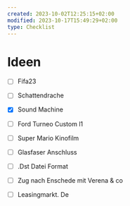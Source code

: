 ```yaml
---
created: 2023-10-02T12:25:15+02:00
modified: 2023-10-17T15:49:29+02:00
type: Checklist
---
```


# Ideen

- [ ] Fifa23
- [ ] Schattendrache
- [x] Sound Machine
- [ ] Ford Turneo Custom l1
- [ ] Super Mario Kinofilm
- [ ] Glasfaser Anschluss


- [ ] .Dst Datei Format 
- [ ] Zug nach Enschede mit Verena & co
- [ ] Leasingmarkt. De
